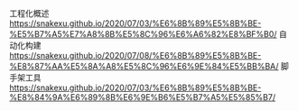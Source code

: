 工程化概述 https://snakexu.github.io/2020/07/03/%E6%8B%89%E5%8B%BE-%E5%B7%A5%E7%A8%8B%E5%8C%96%E6%A6%82%E8%BF%B0/
自动化构建 https://snakexu.github.io/2020/07/08/%E6%8B%89%E5%8B%BE-%E8%87%AA%E5%8A%A8%E5%8C%96%E6%9E%84%E5%BB%BA/
脚手架工具 https://snakexu.github.io/2020/07/03/%E6%8B%89%E5%8B%BE-%E8%84%9A%E6%89%8B%E6%9E%B6%E5%B7%A5%E5%85%B7/